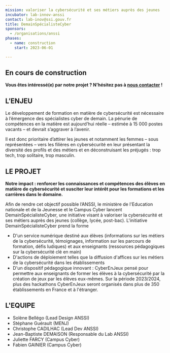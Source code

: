 ```yaml
---
mission: valoriser la cybersécurité et ses métiers auprès des jeunes
incubator: lab-innov-anssi
contact: lab-inov@ssi.gouv.fr
title: DemainSpécialisteCyber
sponsors:
  - /organisations/anssi
phases:
  - name: construction
    start: 2023-06-01

---
```

## En cours de construction

**Vous êtes intéressé(e) par notre projet ?
N’hésitez pas à [nous contacter](mailto:lab-innov@ssi.gouv.fr) !**

## L’ENJEU

Le développement de formation en matière de cybersécurité est nécessaire à l’émergence des spécialistes cyber de demain.
La pénurie de compétences en la matière est aujourd’hui réelle – estimée à 15 000 postes vacants – et devrait s’aggraver à l’avenir.

Il est donc prioritaire d’attirer les jeunes et notamment les femmes – sous représentées – vers les filières en cybersécurité en
leur présentant la diversité des profils et des métiers et en déconstruisant les préjugés : trop tech, trop solitaire, trop masculin.

## LE PROJET

<b>Notre impact : renforcer les connaissances et compétences des élèves en matière de cybersécurité et susciter leur intérêt pour les formations et les carrières dans le domaine.</b>

Afin de rendre cet objectif possible l’ANSSI, le ministère de l'Education nationale et de la Jeunesse et le Campus Cyber lancent DemainSpécialisteCyber,
une initiative visant à valoriser la cybersécurité et ses métiers auprès des jeunes (collège, lycée, post-bac). L'initiative DemainSpécialisteCyber
prend la forme
- D'un service numérique destiné aux élèves (informations sur les métiers de la cybersécurité, témoignages, information sur les parcours de formation, défis ludiques)
et aux enseignants (ressources pédagogiques sur la cybersécurité clé en main)
- D'actions de déploiement telles que la diffusion d'affices sur les métiers de la cybersécurité dans les établissements
- D'un dispositif pédagogique innovant : CyberEnJeux pensé pour permettre aux enseignants de former les élèves à la cybersécurité par la création de jeux par les élèves eux-mêmes.
Sur la période 2023/2024, plus des hackathons CyberEnJeux seront organisés dans plus de 350 établissements en France et à l'étranger.

## L'EQUIPE

- Solène Bellégo (Lead Design ANSSI)
- Stéphane Guérault (MENJ)
- Christophe CADILHAC (Lead Dev ANSSI)
- Jean-Baptiste DEMAISON (Responsable du Lab ANSSI)
- Juliette FARCY (Campus Cyber)
- Fabien GAINIER (Campus Cyber)
